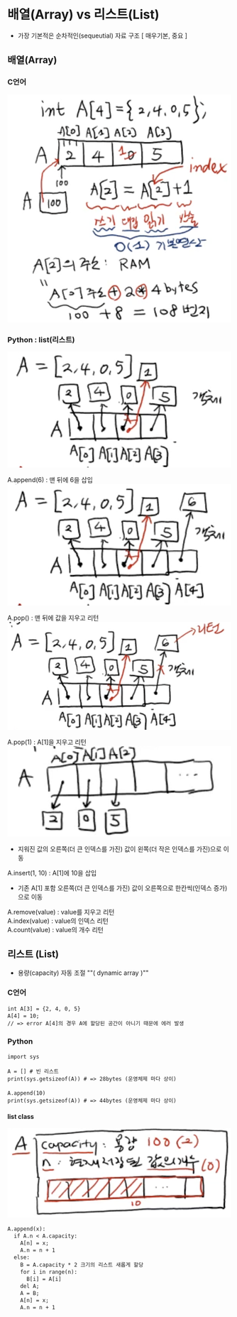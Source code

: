 # 배열(Array) vs 리스트(List)

- 가장 기본적은 순차적인(sequeutial) 자료 구조 [ 매우기본, 중요 ]

## 배열(Array)

### C언어

![alt text](image-2.png)

### Python : list(리스트)

![alt text](image-3.png)

A.append(6) : 맨 뒤에 6을 삽입  
![alt text](image-4.png)

A.pop() : 맨 뒤에 값을 지우고 리턴  
![alt text](image-5.png)

A.pop(1) : A[1]을 지우고 리턴  
![alt text](image-6.png)

- 지워진 값의 오른쪽(더 큰 인덱스를 가진) 값이 왼쪽(더 작은 인덱스를 가진)으로 이동

A.insert(1, 10) : A[1]에 10을 삽입

- 기존 A[1] 포함 오른쪽(더 큰 인덱스를 가진) 값이 오른쪽으로 한칸씩(인덱스 증가)으로 이동

A.remove(value) : value를 지우고 리턴  
A.index(value) : value의 인덱스 리턴  
A.count(value) : value의 개수 리턴

## 리스트 (List)

- 용량(capacity) 자동 조절 ""( dynamic array )""

### C언어

```
int A[3] = {2, 4, 0, 5}
A[4] = 10;
// => error A[4]의 경우 A에 할당된 공간이 아니기 때문에 에러 발생
```

### Python

```
import sys

A = [] # 빈 리스트
print(sys.getsizeof(A)) # => 28bytes (운영체제 마다 상이)

A.append(10)
print(sys.getsizeof(A)) # => 44bytes (운영체제 마다 상이)
```

#### list class

![alt text](image-7.png)

```
A.append(x):
  if A.n < A.capacity:
    A[n] = x;
    A.n = n + 1
  else:
    B = A.capacity * 2 크기의 리스트 새롭게 할당
    for i in range(n):
      B[i] = A[i]
    del A;
    A = B;
    A[n] = x;
    A.n = n + 1
```

